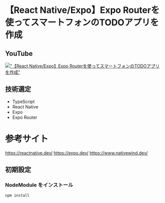 # 【React Native/Expo】Expo Routerを使ってスマートフォンのTODOアプリを作成

## YouTube

[!["【React Native/Expo】Expo Routerを使ってスマートフォンのTODOアプリを作成"](https://i.ytimg.com/vi/RXN-JLfm77s/maxresdefault.jpg)](https://youtu.be/RXN-JLfm77s)

## 技術選定

- TypeScript
- React Native
- Expo
- Expo Router

# 参考サイト

https://reactnative.dev/
https://expo.dev/
https://www.nativewind.dev/

## 初期設定

### NodeModule をインストール

```bash
npm install
```
